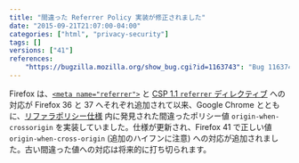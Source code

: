 ```yaml
---
title: "間違った Referrer Policy 実装が修正されました"
date: "2015-09-21T21:07:00-04:00"
categories: ["html", "privacy-security"]
tags: []
versions: ["41"]
references:
    "https://bugzilla.mozilla.org/show_bug.cgi?id=1163743": "Bug 1163743 - (referrer policy) origin-when-crossorigin should have a hyphen in cross-origin"
---
```

Firefox は、[`<meta name="referrer">`](https://developer.mozilla.org/ja/docs/Web/HTML/Element/meta#attr-name) と [CSP 1.1 `referrer` ディレクティブ](https://developer.mozilla.org/ja/docs/Web/Security/CSP/CSP_policy_directives#referrer) への対応が Firefox 36 と 37 へそれぞれ追加されて以来、Google Chrome とともに、[リファラポリシー仕様](https://w3c.github.io/webappsec/specs/referrer-policy/) 内に発見された間違ったポリシー値  `origin-when-crossorigin` を実装していました。仕様が更新され、Firefox 41 で正しい値 `origin-when-cross-origin` (追加のハイフンに注意) への対応が追加されました。古い間違った値への対応は将来的に打ち切られます。
